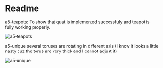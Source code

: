 # Readme

a5-teapots:
To show that quat is implemented successfuly and teapot is fully working properly.

![a5-teapots](https://user-images.githubusercontent.com/89867062/138516930-477ba9d2-86e1-43f3-90e1-0cd09ad3a519.gif)

a5-unique
several toruses are rotating in different axis (I know it looks a little nasty cuz the torus are very thick and I cannot adjust it)

![a5-unique](https://user-images.githubusercontent.com/89867062/138517031-7de34c0f-da73-446c-a377-c625829dcc13.gif)
